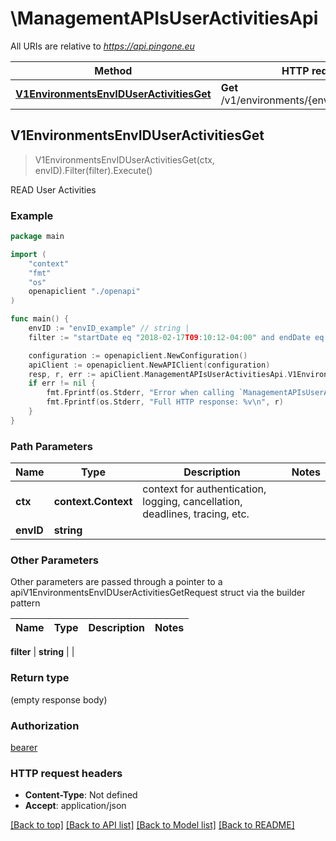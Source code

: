# \ManagementAPIsUserActivitiesApi

All URIs are relative to *https://api.pingone.eu*

Method | HTTP request | Description
------------- | ------------- | -------------
[**V1EnvironmentsEnvIDUserActivitiesGet**](ManagementAPIsUserActivitiesApi.md#V1EnvironmentsEnvIDUserActivitiesGet) | **Get** /v1/environments/{envID}/userActivities | READ User Activities



## V1EnvironmentsEnvIDUserActivitiesGet

> V1EnvironmentsEnvIDUserActivitiesGet(ctx, envID).Filter(filter).Execute()

READ User Activities



### Example

```go
package main

import (
    "context"
    "fmt"
    "os"
    openapiclient "./openapi"
)

func main() {
    envID := "envID_example" // string | 
    filter := "startDate eq "2018-02-17T09:10:12-04:00" and endDate eq "2018-02-23T09:10:12-04:00"" // string |  (optional)

    configuration := openapiclient.NewConfiguration()
    apiClient := openapiclient.NewAPIClient(configuration)
    resp, r, err := apiClient.ManagementAPIsUserActivitiesApi.V1EnvironmentsEnvIDUserActivitiesGet(context.Background(), envID).Filter(filter).Execute()
    if err != nil {
        fmt.Fprintf(os.Stderr, "Error when calling `ManagementAPIsUserActivitiesApi.V1EnvironmentsEnvIDUserActivitiesGet``: %v\n", err)
        fmt.Fprintf(os.Stderr, "Full HTTP response: %v\n", r)
    }
}
```

### Path Parameters


Name | Type | Description  | Notes
------------- | ------------- | ------------- | -------------
**ctx** | **context.Context** | context for authentication, logging, cancellation, deadlines, tracing, etc.
**envID** | **string** |  | 

### Other Parameters

Other parameters are passed through a pointer to a apiV1EnvironmentsEnvIDUserActivitiesGetRequest struct via the builder pattern


Name | Type | Description  | Notes
------------- | ------------- | ------------- | -------------

 **filter** | **string** |  | 

### Return type

 (empty response body)

### Authorization

[bearer](../README.md#bearer)

### HTTP request headers

- **Content-Type**: Not defined
- **Accept**: application/json

[[Back to top]](#) [[Back to API list]](../README.md#documentation-for-api-endpoints)
[[Back to Model list]](../README.md#documentation-for-models)
[[Back to README]](../README.md)

